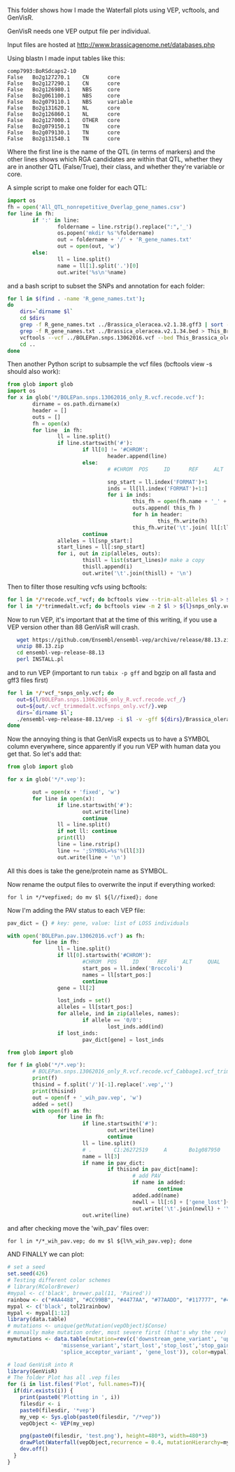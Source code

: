 
This folder shows how I made the Waterfall plots using VEP, vcftools, and GenVisR.

GenVisR needs one VEP output file per individual.

Input files are hosted at http://www.brassicagenome.net/databases.php

Using blastn I made input tables like this:

```
comp7993:BoRSdcaps2-10
False   Bo2g127270.1    CN      core
False   Bo2g127290.1    CN      core
False   Bo2g126980.1    NBS     core
False   Bo2g061100.1    NBS     core
False   Bo2g079110.1    NBS     variable
False   Bo2g131620.1    NL      core
False   Bo2g126860.1    NL      core
False   Bo2g127000.1    OTHER   core
False   Bo2g079150.1    TN      core
False   Bo2g079130.1    TN      core
False   Bo2g131540.1    TN      core
````

Where the first line is the name of the QTL (in terms of markers) and the other lines shows which RGA candidates are within that QTL, whether they are in another QTL (False/True), their class, and whether they're variable or core.

A simple script to make one folder for each QTL:

```python
import os
fh = open('All_QTL_nonrepetitive_Overlap_gene_names.csv')
for line in fh:
        if ':' in line:
                foldername = line.rstrip().replace(":",'_')
                os.popen('mkdir %s'%foldername)
                out = foldername + '/' + 'R_gene_names.txt'
                out = open(out, 'w')
        else:
                ll = line.split()
                name = ll[1].split('.')[0]
                out.write('%s\n'%name)
```

and a bash script to subset the SNPs and annotation for each folder:

```bash
for l in $(find . -name 'R_gene_names.txt');
do
    dirs=`dirname $l`
    cd $dirs
    grep -f R_gene_names.txt ../Brassica_oleracea.v2.1.38.gff3 | sort -k1,1 -k4,4n -k5,5n -t$'\t' | bgzip -c  > Brassica_oleracea.v2.1.38_QTLs_sorted.gff3.gz
    grep -f R_gene_names.txt ../Brassica_oleracea.v2.1.34.bed > This_Brassica_oleracea.v2.1.34.bed
    vcftools --vcf ../BOLEPan.snps.13062016.vcf --bed This_Brassica_oleracea.v2.1.34.bed --out BOLEPan.snps.13062016_only_R.vcf --recode --keep-INFO-all
    cd ..
done
```

Then another Python script to subsample the vcf files (bcftools view -s should also work):

```python
from glob import glob
import os
for x in glob('*/BOLEPan.snps.13062016_only_R.vcf.recode.vcf'):
        dirname = os.path.dirname(x)
        header = []
        outs = []
        fh = open(x)
        for line  in fh:
                ll = line.split()
                if line.startswith('#'):
                        if ll[0] != '#CHROM':
                                header.append(line)
                        else:
                                # #CHROM  POS     ID      REF     ALT     QUAL    FILTER  INFO    FORMAT  Broccoli        Brussels        Cabbage1        Cabbage2        Cauliflower1    Cauliflower2    Kale    Kohlrabi        Macrocarpa      TO1000

                                snp_start = ll.index('FORMAT')+1
                                inds = ll[ll.index('FORMAT')+1:]
                                for i in inds:
                                        this_fh = open(fh.name + '_' + i + '.vcf', 'w')
                                        outs.append( this_fh )
                                        for h in header:
                                                this_fh.write(h)
                                        this_fh.write('\t'.join( ll[:ll.index('FORMAT')+1] + [i]) + '\n')
                        continue
                alleles = ll[snp_start:]
                start_lines = ll[:snp_start]
                for i, out in zip(alleles, outs):
                        thisll = list(start_lines)# make a copy
                        thisll.append(i)
                        out.write('\t'.join(thisll) + '\n')
```

Then to filter those resulting vcfs using bcftools:

```bash
for l in */*recode.vcf_*vcf; do bcftools view --trim-alt-alleles $l > ${l}_trimmedalt.vcf; done
for l in */*trimmedalt.vcf; do bcftools view -m 2 $l > ${l}snps_only.vcf; done
```

Now to run VEP, it's important that at the time of this writing, if you use a VEP version other than 88 GenVisR will crash.

```bash
   wget https://github.com/Ensembl/ensembl-vep/archive/release/88.13.zip
   unzip 88.13.zip
   cd ensembl-vep-release-88.13
   perl INSTALL.pl
```

and to run VEP (important to run `tabix -p gff` and bgzip on all fasta and gff3 files first)

```bash
for l in */*vcf_*snps_only.vcf; do
   out=${l/BOLEPan.snps.13062016_only_R.vcf.recode.vcf_/}
   out=${out/.vcf_trimmedalt.vcfsnps_only.vcf/}.vep
   dirs=`dirname $l`;
   ./ensembl-vep-release-88.13/vep -i $l -v -gff ${dirs}/Brassica_oleracea.v2.1.38_QTLs_sorted.gff3.gz -fasta Brassica_oleracea.v2.1.dna.toplevel.fa.gz -species boleracea --output_file ${out} --fork 8 --force_overwrite --no_intergenic
done
```

Now the annoying thing is that GenVisR expects us to have a SYMBOL column everywhere, since apparently if you run VEP with human data you get that. So let's add that:

```python
from glob import glob

for x in glob('*/*.vep'):

        out = open(x + 'fixed', 'w')
        for line in open(x):
                if line.startswith('#'):
                        out.write(line)
                        continue
                ll = line.split()
                if not ll: continue
                print(ll)
                line = line.rstrip()
                line += ';SYMBOL=%s'%(ll[3])
                out.write(line + '\n')
```

All this does is take the gene/protein name as SYMBOL.

Now rename the output files to overwrite the input if everything worked:

    for l in */*vepfixed; do mv $l ${l//fixed}; done

Now I'm adding the PAV status to each VEP file:

```python
pav_dict = {} # key: gene, value: list of LOSS individuals

with open('BOLEPan.pav.13062016.vcf') as fh:
        for line in fh:
                ll = line.split()
                if ll[0].startswith('#CHROM'):
                        #CHROM  POS     ID      REF     ALT     QUAL    FILTER  INFO    FORMAT  Broccoli        Brussels        Cabbage1        Cabbage2        Cauliflower1    Cauliflower2    Kale    Kohohlrabi      TO1000  Macrocarpa
                        start_pos = ll.index('Broccoli')
                        names = ll[start_pos:]
                        continue
                gene = ll[2]

                lost_inds = set()
                alleles = ll[start_pos:]
                for allele, ind in zip(alleles, names):
                        if allele == '0/0':
                                lost_inds.add(ind)
                if lost_inds:
                        pav_dict[gene] = lost_inds

from glob import glob

for f in glob('*/*.vep'):
        # BOLEPan.snps.13062016_only_R.vcf.recode.vcf_Cabbage1.vcf_trimmedalt.vcfsnps_only.vcf_variant_effect_outputfixed
        print(f)
        thisind = f.split('/')[-1].replace('.vep','')
        print(thisind)
        out = open(f + '_wih_pav.vep', 'w')
        added = set()
        with open(f) as fh:
                for line in fh:
                        if line.startswith('#'):
                                out.write(line)
                                continue
                        ll = line.split()
                        # .       C1:26272519     A       Bo1g087950      Bo1g087950.1    Transcript      intron_variant  -       -       -       -       -       -       IMPACT=MODIFIER;STRAND=1;SOURCE=Brassica_oleracea.v2.1.38_QTLs_sorted.gff3.gz;SYMBOL=Bo1g087950
                        name = ll[3]
                        if name in pav_dict:
                                if thisind in pav_dict[name]:
                                        # add PAV
                                        if name in added:
                                                continue
                                        added.add(name)
                                        newll = ll[:6] + ['gene_lost']+ll[7:]
                                        out.write('\t'.join(newll) + '\n')
                        out.write(line)
```

and after checking move the 'wih_pav' files over:

    for l in */*_wih_pav.vep; do mv $l ${l%%_wih_pav.vep}; done


AND FINALLY we can plot:

```R
# set a seed
set.seed(426)
# Testing different color schemes
# library(RColorBrewer)
#mypal <- c('black', brewer.pal(11, 'Paired'))
rainbow <- c("#AA4488", "#CC99BB", "#4477AA", "#77AADD", "#117777", "#44AAAA", "#77CCCC", "#117744", "#44AA77", "#88CCAA", "#777711", "#AAAA44", "#DDDD77", "#774411", "#AA7744", "#DDAA77", "#771122", "#AA4455", "#DD7788")
mypal <- c('black', tol21rainbow)
mypal <- mypal[1:12]
library(data.table)
# mutations <- unique(getMutation(vepObject)$Conse)
# manually make mutation order, most severe first (that's why the rev)
mymutations <- data.table(mutation=rev(c('downstream_gene_variant', 'upstream_gene_variant', 'intron_variant', 'synonymous_variant', 'splice_region_variant',
                 'missense_variant','start_lost','stop_lost','stop_gained','splice_donor_variant',
                 'splice_acceptor_variant', 'gene_lost')), color=mypal)

# load GenVisR into R
library(GenVisR)
# The folder Plot has all .vep files
for (i in list.files('Plot', full.names=T)){
  if(dir.exists(i)) {
    print(paste0('Plotting in ', i))
    filesdir <- i
    paste0(filesdir, '*vep')
    my_vep <- Sys.glob(paste0(filesdir, "/*vep"))
    vepObject <- VEP(my_vep)

    png(paste0(filesdir, 'test.png'), height=480*3, width=480*3)
    drawPlot(Waterfall(vepObject,recurrence = 0.4, mutationHierarchy=mymutations ))
    dev.off()
  }
}
```

